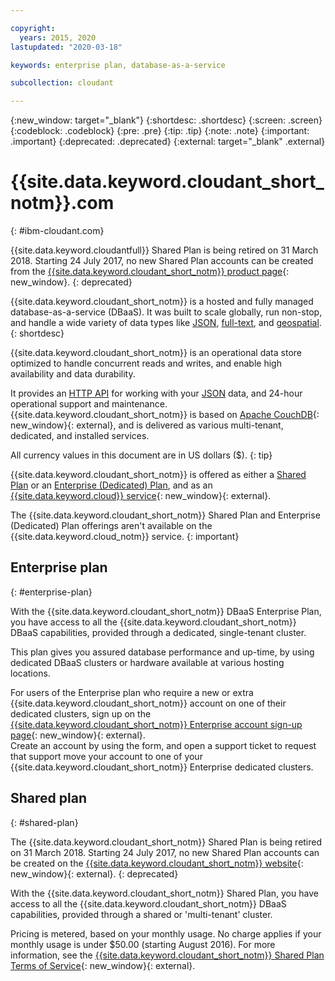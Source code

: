 ```yaml
---

copyright:
  years: 2015, 2020
lastupdated: "2020-03-18"

keywords: enterprise plan, database-as-a-service

subcollection: cloudant

---
```


{:new_window: target="_blank"}
{:shortdesc: .shortdesc}
{:screen: .screen}
{:codeblock: .codeblock}
{:pre: .pre}
{:tip: .tip}
{:note: .note}
{:important: .important}
{:deprecated: .deprecated}
{:external: target="_blank" .external}

<!-- Acrolinx: 2020-03-18 -->

# {{site.data.keyword.cloudant_short_notm}}.com
{: #ibm-cloudant.com}

{{site.data.keyword.cloudantfull}} Shared Plan is being retired on 31 March 2018. 
Starting  24 July 2017, no new Shared Plan accounts can be created from the [{{site.data.keyword.cloudant_short_notm}} product page](https://www.ibm.com/cloud/cloudant){: new_window}. 
{: deprecated}

{{site.data.keyword.cloudant_short_notm}} is a hosted and fully managed database-as-a-service (DBaaS). 
It was built to scale globally, run non-stop, and handle a wide variety of data types 
like [JSON](/docs/Cloudant?topic=cloudant-ibm-cloudant-basics#json-overview),
[full-text](/docs/Cloudant?topic=cloudant-query#creating-an-index),
and [geospatial](/docs/Cloudant?topic=cloudant-cloudant-nosql-db-geospatial#cloudant-nosql-db-geospatial).
{: shortdesc}

{{site.data.keyword.cloudant_short_notm}} is an operational data store optimized to handle concurrent 
reads and writes, and enable high availability and data durability.

It provides an [HTTP API](/docs/Cloudant?topic=cloudant-ibm-cloudant-basics#http-api) for working with your 
[JSON](/docs/Cloudant?topic=cloudant-ibm-cloudant-basics#json-overview) data, and 24-hour operational support and maintenance. 
{{site.data.keyword.cloudant_short_notm}} is based on 
[Apache CouchDB](http://couchdb.apache.org/){: new_window}{: external}, and is delivered as various multi-tenant, dedicated, and installed services.

All currency values in this document are in US dollars ($).
{: tip}

{{site.data.keyword.cloudant_short_notm}} is offered as either a [Shared Plan](#shared-plan) or an 
[Enterprise (Dedicated) Plan](#enterprise-plan), and as an [{{site.data.keyword.cloud}} service](https://www.ibm.com/cloud/){: new_window}{: external}.

The {{site.data.keyword.cloudant_short_notm}} Shared Plan and Enterprise (Dedicated) Plan 
offerings aren't available on the {{site.data.keyword.cloud_notm}} service.
{: important}

## Enterprise plan
{: #enterprise-plan}

With the {{site.data.keyword.cloudant_short_notm}} DBaaS Enterprise Plan, you have access to all the 
{{site.data.keyword.cloudant_short_notm}} DBaaS capabilities, provided through a dedicated, 
single-tenant cluster.

This plan gives you assured database performance and up-time, by using dedicated DBaaS clusters or 
hardware available at various hosting locations.

For users of the Enterprise plan who require a new or extra {{site.data.keyword.cloudant_short_notm}} 
account on one of their dedicated clusters, sign up on the [{{site.data.keyword.cloudant_short_notm}} Enterprise account sign-up page](https://cloudant.com/enterprise-sign-up){: new_window}{: external}.  
Create an account by using the form, and open a support ticket to request that support move your account to one of your 
{{site.data.keyword.cloudant_short_notm}} Enterprise dedicated clusters. 

## Shared plan
{: #shared-plan}

The {{site.data.keyword.cloudant_short_notm}} Shared Plan is being retired on 31 March 2018. 
Starting 24 July 2017, no new Shared Plan accounts can be created on the [{{site.data.keyword.cloudant_short_notm}} website](https://www.ibm.com/cloud/cloudant){: new_window}{: external}. 
{: deprecated}

With the {{site.data.keyword.cloudant_short_notm}} Shared Plan, you have access to all the 
{{site.data.keyword.cloudant_short_notm}} DBaaS capabilities, provided through a shared or 'multi-tenant' cluster.

Pricing is metered, based on your monthly usage. No charge applies if your monthly usage is 
under $50.00 (starting August 2016). For more information, see the [{{site.data.keyword.cloudant_short_notm}} Shared Plan Terms of Service](https://cloudant.com/assets/terms.pdf){: new_window}{: external}. 
   
      
         